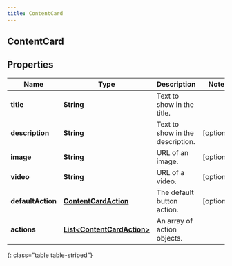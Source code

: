 ```yaml
---
title: ContentCard
---
```

## ContentCard


## Properties

| Name | Type | Description | Notes |
| ------------ | ------------- | ------------- | ------------- |
| **title** | <!----><!---->**String**<!----> | Text to show in the title. |  |
| **description** | <!----><!---->**String**<!----> | Text to show in the description. |  [optional] |
| **image** | <!----><!---->**String**<!----> | URL of an image. |  [optional] |
| **video** | <!----><!---->**String**<!----> | URL of a video. |  [optional] |
| **defaultAction** | <!----><!---->[**ContentCardAction**](ContentCardAction.html)<!----> | The default button action. |  [optional] |
| **actions** | <!----><!---->[**List&lt;ContentCardAction&gt;**](ContentCardAction.html)<!----> | An array of action objects. |  |
{: class="table table-striped"}



